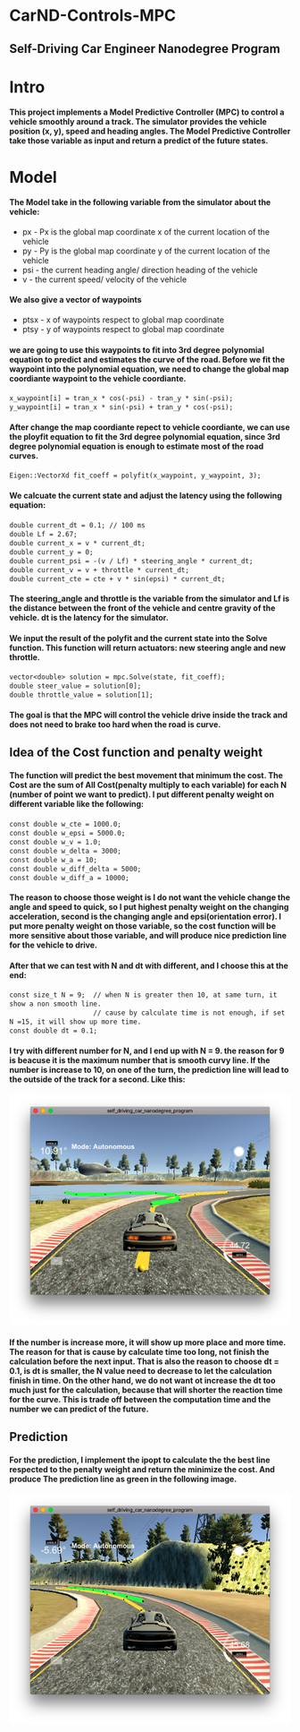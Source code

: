 # CarND-Controls-MPC
## Self-Driving Car Engineer Nanodegree Program

# Intro
#### This project implements a Model Predictive Controller (MPC) to control a vehicle smoothly around a track. The simulator provides the vehicle position (x, y), speed and heading angles. The Model Predictive Controller take those variable as input and return a predict of the future states.

# Model 
#### The Model take in the following variable from the simulator about the vehicle:

* px - Px is the global map coordinate x of the current location of the vehicle
* py - Py is the global map coordinate y of the current location of the vehicle
* psi - the current heading angle/ direction heading of the vehicle
* v - the current speed/ velocity of the vehicle 

#### We also give a vector of waypoints 
* ptsx - x of waypoints respect to global map coordinate
* ptsy - y of waypoints respect to global map coordinate


#### we are going to use this waypoints to fit into 3rd degree polynomial equation to predict and estimates the curve of the road. Before we fit the waypoint into the polynomial equation, we need to change the global map coordiante waypoint to the vehicle coordiante.

```
x_waypoint[i] = tran_x * cos(-psi) - tran_y * sin(-psi);
y_waypoint[i] = tran_x * sin(-psi) + tran_y * cos(-psi);
```

#### After change the map coordiante repect to vehicle coordiante, we can use the ployfit equation to fit the 3rd degree polynomial equation, since 3rd degree polynomial equation is enough to estimate most of the road curves.

```
Eigen::VectorXd fit_coeff = polyfit(x_waypoint, y_waypoint, 3);
```
#### We calcuate the current state and adjust the latency using the following equation:
```
double current_dt = 0.1; // 100 ms
double Lf = 2.67;
double current_x = v * current_dt;
double current_y = 0;
double current_psi = -(v / Lf) * steering_angle * current_dt;
double current_v = v + throttle * current_dt;
double current_cte = cte + v * sin(epsi) * current_dt;
```
#### The steering_angle and throttle is the variable from the simulator and Lf is the distance between the front of the vehicle and centre gravity of the vehicle. dt is the latency for the simulator. 

#### We input the result of the polyfit and the current state into the Solve function. This function will return actuators: new steering angle and new throttle.
```
vector<double> solution = mpc.Solve(state, fit_coeff);
double steer_value = solution[0];
double throttle_value = solution[1];
```
#### The goal is that the MPC will control the vehicle drive inside the track and does not need to brake too hard when the road is curve. 

## Idea of the Cost function and penalty weight 
#### The function will predict the best movement that minimum the cost. The Cost are the sum of All Cost(penalty multiply to each variable) for each N (number of point we want to predict).  I put different penalty weight on different variable like the following:
```
const double w_cte = 1000.0;
const double w_epsi = 5000.0;
const double w_v = 1.0;
const double w_delta = 3000;
const double w_a = 10;
const double w_diff_delta = 5000;
const double w_diff_a = 10000;
```
#### The reason to choose those weight is I do not want the vehicle change the angle and speed to quick, so I put highest penalty weight on the changing acceleration, second is the changing angle and epsi(orientation error). I put more penalty weight on those variable, so the cost function will be more sensitive about those variable, and will produce nice prediction line for the vehicle to drive.

#### After that we can test with N and dt with different, and I choose this at the end:
```
const size_t N = 9;  // when N is greater then 10, at same turn, it show a non smooth line.
					 // cause by calculate time is not enough, if set N =15, it will show up more time. 
const double dt = 0.1;
```
#### I try with different number for N, and I end up with N = 9. the reason for 9 is beacuse it is the maximum number that is smooth curvy line. If the number is increase to 10, on one of the turn, the prediction line will lead to the outside of the track for a second. Like this:
![MPC](https://github.com/gon1213/MPC_control/blob/master/image/wrong_line.png)
#### If the number is increase more, it will show up more place and more time. The reason for that is cause by calculate time too long, not finish the calculation before the next input. That is also the reason to choose dt = 0.1, is dt is smaller, the N value need to decrease to let the calculation finish in time. On the other hand, we do not want ot increase the dt too much just for the calculation, because that will shorter the reaction time for the curve. This is trade off between the computation time and the number we can predict of the future. 

## Prediction
#### For the prediction, I implement the ipopt to calculate the the best line respected to the penalty weight and return the minimize the cost. And produce The prediction line as green in the following image.

![MPC](https://github.com/gon1213/MPC_control/blob/master/image/correct.png)


